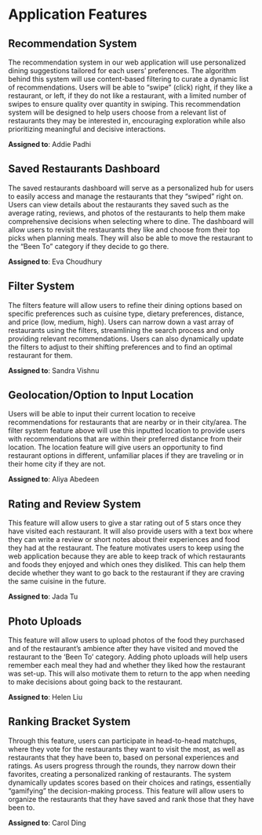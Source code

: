 # Application Features

## Recommendation System

The recommendation system in our web application will use personalized dining suggestions tailored for each users’ preferences. The algorithm behind this system will use content-based filtering to curate a dynamic list of recommendations. Users will be able to “swipe” (click) right, if they like a restaurant, or left, if they do not like a restaurant, with a limited number of swipes to ensure quality over quantity in swiping. This recommendation system will be designed to help users choose from a relevant list of restaurants they may be interested in, encouraging exploration while also prioritizing meaningful and decisive interactions.

**Assigned to**: Addie Padhi
  
## Saved Restaurants Dashboard

The saved restaurants dashboard will serve as a personalized hub for users to easily access and manage the restaurants that they “swiped” right on. Users can view details about the restaurants they saved such as the average rating, reviews, and photos of the restaurants to help them make comprehensive decisions when selecting where to dine. The dashboard will allow users to revisit the restaurants they like and choose from their top picks when planning meals. They will also be able to move the restaurant to the “Been To” category if they decide to go there.

**Assigned to**: Eva Choudhury

## Filter System

The filters feature will allow users to refine their dining options based on specific preferences such as cuisine type, dietary preferences, distance, and price (low, medium, high). Users can narrow down a vast array of restaurants using the filters, streamlining the search process and only providing relevant recommendations. Users can also dynamically update the filters to adjust to their shifting preferences and to find an optimal restaurant for them.

**Assigned to**: Sandra Vishnu

## Geolocation/Option to Input Location

Users will be able to input their current location to receive recommendations for restaurants that are nearby or in their city/area. The filter system feature above will use this inputted location to provide users with recommendations that are within their preferred distance from their location. The location feature will give users an opportunity to find restaurant options in different, unfamiliar places if they are traveling or in their home city if they are not. 

**Assigned to**: Aliya Abedeen

## Rating and Review System

This feature will allow users to give a star rating out of 5 stars once they have visited each restaurant. It will also provide users with a text box where they can write a review or short notes about their experiences and food they had at the restaurant. The feature motivates users to keep using the web application because they are able to keep track of which restaurants and foods they enjoyed and which ones they disliked. This can help them decide whether they want to go back to the restaurant if they are craving the same cuisine in the future. 

**Assigned to**: Jada Tu

## Photo Uploads

This feature will allow users to upload photos of the food they purchased and of the restaurant’s ambience after they have visited and moved the restaurant to the ‘Been To’ category. Adding photo uploads will help users remember each meal they had and whether they liked how the restaurant was set-up. This will also motivate them to return to the app when needing to make decisions about going back to the restaurant.

**Assigned to**: Helen Liu

## Ranking Bracket System

Through this feature, users can participate in head-to-head matchups, where they vote for the restaurants they want to visit the most, as well as restaurants that they have been to, based on personal experiences and ratings. As users progress through the rounds, they narrow down their favorites, creating a personalized ranking of restaurants. The system dynamically updates scores based on their choices and ratings, essentially “gamifying” the decision-making process. This feature will allow users to organize the restaurants that they have saved and rank those that they have been to. 

**Assigned to**: Carol Ding
